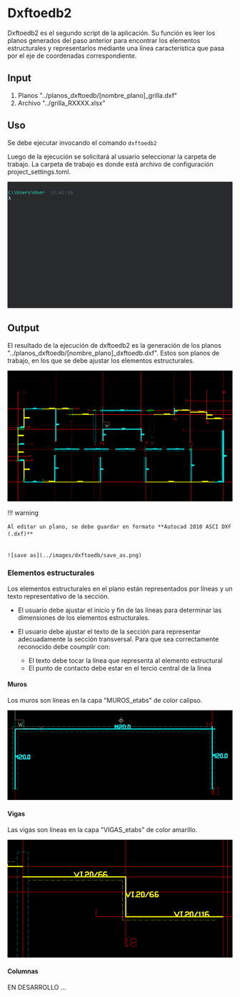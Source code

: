 # Dxftoedb2

Dxftoedb2 es el segundo script de la aplicación. Su función es leer los planos generados del paso anterior para encontrar los elementos estructurales y representarlos mediante una línea característica que pasa por el eje de coordenadas correspondiente.

## Input

1. Planos "../planos_dxftoedb/[nombre_plano]\_grilla.dxf"
2. Archivo "../grilla_RXXXX.xlsx"

## Uso

Se debe ejecutar invocando el comando <code>dxftoedb2</code>

Luego de la ejecución se solicitará al usuario seleccionar la carpeta de trabajo. La carpeta de trabajo es donde está archivo de configuración project_settings.toml.

![dxftoedb2](../images/dxftoedb/dxftoedb2a.gif)

## Output

El resultado de la ejecución de dxftoedb2 es la generación de los planos "../planos_dxftoedb/[nombre_plano]\_dxftoedb.dxf". Estos son planos de trabajo, en los que se debe ajustar los elementos estructurales.

![output](../images/dxftoedb/dxftoedb2_output.png)

!!! warning

    Al editar un plano, se debe guardar en formato **Autocad 2010 ASCI DXF (.dxf)**


    ![save as](../images/dxftoedb/save_as.png)

### Elementos estructurales

Los elementos estructurales en el plano están representados por líneas y un texto representativo de la sección.

- El usuario debe ajustar el inicio y fin de las líneas para determinar las dimensiones de los elementos estructurales.

- El usuario debe ajustar el texto de la sección para representar adecuadamente la sección transversal. Para que sea correctamente reconocido debe coumplir con:
    - El texto debe tocar la línea que representa al elemento estructural
    - El punto de contacto debe estar en el tercio central de la línea

#### Muros

Los muros son líneas en la capa "MUROS_etabs" de color calipso.

![Muros](../images/dxftoedb/dxftoedb2b.png)

#### Vigas

Las vigas son líneas en la capa "VIGAS_etabs" de color amarillo.

![Vigas](../images/dxftoedb/dxftoedb2c.png)

#### Columnas

EN DESARROLLO ...
